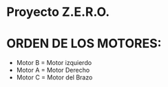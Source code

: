 # Proyecto Z.E.R.O.
# ORDEN DE LOS MOTORES:
- Motor B = Motor izquierdo 
- Motor A = Motor Derecho 
- Motor C = Motor del Brazo
